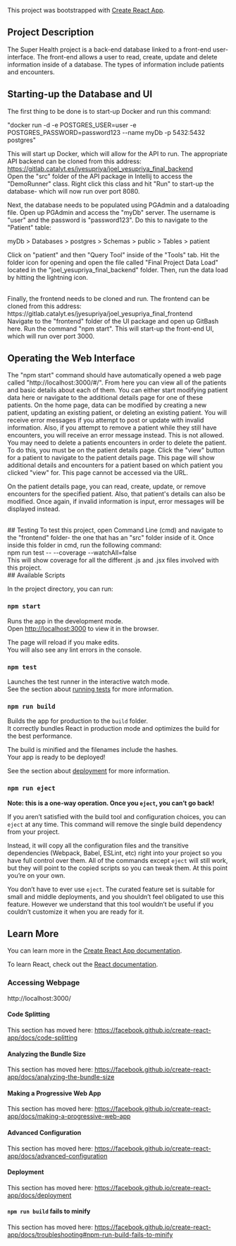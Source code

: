 ﻿This project was bootstrapped with [Create React App](https://github.com/facebook/create-react-app).

## Project Description
The Super Health project is a back-end database linked to a front-end user-interface. The front-end allows a user to read, create, update
and delete information inside of a database. The types of information include patients and encounters.

## Starting-up the Database and UI
The first thing to be done is to start-up Docker and run this command:

"docker run -d -e POSTGRES_USER=user -e POSTGRES_PASSWORD=password123 --name myDb -p 5432:5432 postgres"

This will start up Docker, which will allow for the API to run. The appropriate API backend can be cloned from this address: 
<br />
https://gitlab.catalyt.es/jyesupriya/joel_yesupriya_final_backend
<br />
Open the "src" folder of the API package in Intellij to access the "DemoRunner" class. Right click this class and hit "Run" to start-up the database- which will now run over port 8080. 

Next, the database needs to be populated using PGAdmin and a dataloading file. Open up PGAdmin and access the "myDb" server. The username is "user" and the password is "password123".
Do this to navigate to the "Patient" table:

myDb > Databases > postgres > Schemas > public > Tables > patient
<br />

Click on "patient" and then "Query Tool" inside of the "Tools" tab. Hit the folder icon for opening and open the file called "Final Project Data Load" located in the "joel_yesupriya_final_backend"
folder. Then, run the data load by hitting the lightning icon.

<br />
Finally, the frontend needs to be cloned and run. The frontend can be cloned from this address:
<br />
https://gitlab.catalyt.es/jyesupriya/joel_yesupriya_final_frontend
<br />
Navigate to the "frontend" folder of the UI package and open up GitBash here. Run the command "npm start".
This will start-up the front-end UI, which will run over port 3000.

## Operating the Web Interface
The "npm start" command should have automatically opened a web page called "http://localhost:3000/#/". From here you can view all of the patients and basic details about each of them.
You can either start modifying patient data here or navigate to the additional details page for one of these patients. 
On the home page, data can be modified by creating a new patient, updating an existing patient, or deleting an existing patient. You will receive error messages if you attempt to post or update with
invalid information. Also, if you attempt to remove a patient while they still have encounters, you will receive an error message instead. This is not allowed. You may need to delete a patients encounters in order to delete
the patient. To do this, you must be on the patient details page. Click the "view" button for a patient to navigate to the patient details page. This page will show additional details and encounters for a patient
based on which patient you clicked "view" for. This page cannot be accessed via the URL.

On the patient details page, you can read, create, update, or remove encounters for the specified patient. Also, that patient's details can also be modified. Once again, if invalid information
is input, error messages will be displayed instead. 

<br />
## Testing
To test this project, open Command Line (cmd) and navigate to the "frontend" folder- the one that has an "src" folder inside of it. Once inside this folder in cmd,
run the following command:
<br />
npm run test -- --coverage --watchAll=false
<br />
This will show coverage for all the different .js and .jsx files involved with this project.
<br />
## Available Scripts

In the project directory, you can run:

### `npm start`

Runs the app in the development mode.<br />
Open [http://localhost:3000](http://localhost:3000) to view it in the browser.

The page will reload if you make edits.<br />
You will also see any lint errors in the console.

### `npm test`

Launches the test runner in the interactive watch mode.<br />
See the section about [running tests](https://facebook.github.io/create-react-app/docs/running-tests) for more information.

### `npm run build`

Builds the app for production to the `build` folder.<br />
It correctly bundles React in production mode and optimizes the build for the best performance.

The build is minified and the filenames include the hashes.<br />
Your app is ready to be deployed!

See the section about [deployment](https://facebook.github.io/create-react-app/docs/deployment) for more information.

### `npm run eject`

**Note: this is a one-way operation. Once you `eject`, you can’t go back!**

If you aren’t satisfied with the build tool and configuration choices, you can `eject` at any time. This command will remove the single build dependency from your project.

Instead, it will copy all the configuration files and the transitive dependencies (Webpack, Babel, ESLint, etc) right into your project so you have full control over them. All of the commands except `eject` will still work, but they will point to the copied scripts so you can tweak them. At this point you’re on your own.

You don’t have to ever use `eject`. The curated feature set is suitable for small and middle deployments, and you shouldn’t feel obligated to use this feature. However we understand that this tool wouldn’t be useful if you couldn’t customize it when you are ready for it.

## Learn More

You can learn more in the [Create React App documentation](https://facebook.github.io/create-react-app/docs/getting-started).

To learn React, check out the [React documentation](https://reactjs.org/).

### Accessing Webpage

http://localhost:3000/

#### Code Splitting

This section has moved here: https://facebook.github.io/create-react-app/docs/code-splitting

#### Analyzing the Bundle Size

This section has moved here: https://facebook.github.io/create-react-app/docs/analyzing-the-bundle-size

#### Making a Progressive Web App

This section has moved here: https://facebook.github.io/create-react-app/docs/making-a-progressive-web-app

#### Advanced Configuration

This section has moved here: https://facebook.github.io/create-react-app/docs/advanced-configuration

#### Deployment

This section has moved here: https://facebook.github.io/create-react-app/docs/deployment

#### `npm run build` fails to minify

This section has moved here: https://facebook.github.io/create-react-app/docs/troubleshooting#npm-run-build-fails-to-minify
